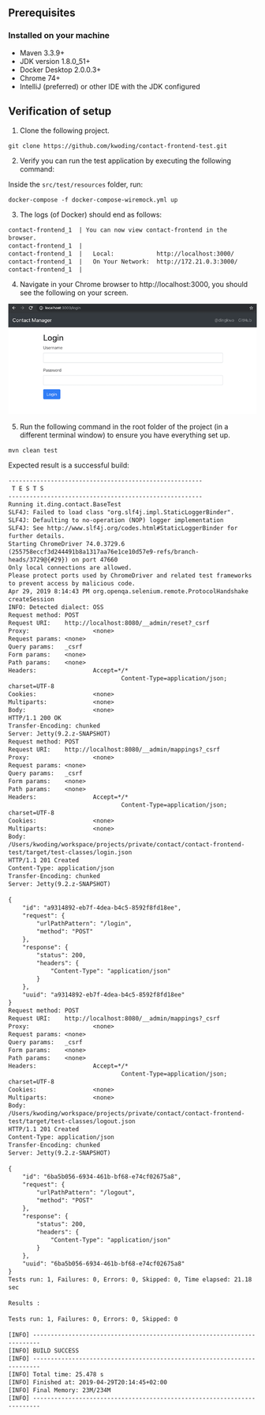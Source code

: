 ## Prerequisites

### Installed on your machine
- Maven 3.3.9+
- JDK version 1.8.0_51+
- Docker Desktop 2.0.0.3+
- Chrome 74+
- IntelliJ (preferred) or other IDE with the JDK configured

## Verification of setup

1. Clone the following project.
```
git clone https://github.com/kwoding/contact-frontend-test.git
```

2. Verify you can run the test application by executing the following command:

Inside the `src/test/resources` folder, run:
```
docker-compose -f docker-compose-wiremock.yml up
```

3. The logs (of Docker) should end as follows:
```
contact-frontend_1  | You can now view contact-frontend in the browser.
contact-frontend_1  | 
contact-frontend_1  |   Local:            http://localhost:3000/
contact-frontend_1  |   On Your Network:  http://172.21.0.3:3000/
contact-frontend_1  | 
```

4. Navigate in your Chrome browser to http://localhost:3000, you should see the following on your screen.

![Login screen](./img/login_screen.png)

5. Run the following command in the root folder of the project (in a different terminal window) to ensure you have everything set up.

```
mvn clean test
```

Expected result is a successful build:
```
-------------------------------------------------------
 T E S T S
-------------------------------------------------------
Running it.ding.contact.BaseTest
SLF4J: Failed to load class "org.slf4j.impl.StaticLoggerBinder".
SLF4J: Defaulting to no-operation (NOP) logger implementation
SLF4J: See http://www.slf4j.org/codes.html#StaticLoggerBinder for further details.
Starting ChromeDriver 74.0.3729.6 (255758eccf3d244491b8a1317aa76e1ce10d57e9-refs/branch-heads/3729@{#29}) on port 47660
Only local connections are allowed.
Please protect ports used by ChromeDriver and related test frameworks to prevent access by malicious code.
Apr 29, 2019 8:14:43 PM org.openqa.selenium.remote.ProtocolHandshake createSession
INFO: Detected dialect: OSS
Request method: POST
Request URI:    http://localhost:8080/__admin/reset?_csrf
Proxy:                  <none>
Request params: <none>
Query params:   _csrf
Form params:    <none>
Path params:    <none>
Headers:                Accept=*/*
                                Content-Type=application/json; charset=UTF-8
Cookies:                <none>
Multiparts:             <none>
Body:                   <none>
HTTP/1.1 200 OK
Transfer-Encoding: chunked
Server: Jetty(9.2.z-SNAPSHOT)
Request method: POST
Request URI:    http://localhost:8080/__admin/mappings?_csrf
Proxy:                  <none>
Request params: <none>
Query params:   _csrf
Form params:    <none>
Path params:    <none>
Headers:                Accept=*/*
                                Content-Type=application/json; charset=UTF-8
Cookies:                <none>
Multiparts:             <none>
Body:
/Users/kwoding/workspace/projects/private/contact/contact-frontend-test/target/test-classes/login.json
HTTP/1.1 201 Created
Content-Type: application/json
Transfer-Encoding: chunked
Server: Jetty(9.2.z-SNAPSHOT)

{
    "id": "a9314892-eb7f-4dea-b4c5-8592f8fd18ee",
    "request": {
        "urlPathPattern": "/login",
        "method": "POST"
    },
    "response": {
        "status": 200,
        "headers": {
            "Content-Type": "application/json"
        }
    },
    "uuid": "a9314892-eb7f-4dea-b4c5-8592f8fd18ee"
}
Request method: POST
Request URI:    http://localhost:8080/__admin/mappings?_csrf
Proxy:                  <none>
Request params: <none>
Query params:   _csrf
Form params:    <none>
Path params:    <none>
Headers:                Accept=*/*
                                Content-Type=application/json; charset=UTF-8
Cookies:                <none>
Multiparts:             <none>
Body:
/Users/kwoding/workspace/projects/private/contact/contact-frontend-test/target/test-classes/logout.json
HTTP/1.1 201 Created
Content-Type: application/json
Transfer-Encoding: chunked
Server: Jetty(9.2.z-SNAPSHOT)

{
    "id": "6ba5b056-6934-461b-bf68-e74cf02675a8",
    "request": {
        "urlPathPattern": "/logout",
        "method": "POST"
    },
    "response": {
        "status": 200,
        "headers": {
            "Content-Type": "application/json"
        }
    },
    "uuid": "6ba5b056-6934-461b-bf68-e74cf02675a8"
}
Tests run: 1, Failures: 0, Errors: 0, Skipped: 0, Time elapsed: 21.18 sec

Results :

Tests run: 1, Failures: 0, Errors: 0, Skipped: 0

[INFO] ------------------------------------------------------------------------
[INFO] BUILD SUCCESS
[INFO] ------------------------------------------------------------------------
[INFO] Total time: 25.478 s
[INFO] Finished at: 2019-04-29T20:14:45+02:00
[INFO] Final Memory: 23M/234M
[INFO] ------------------------------------------------------------------------
```
